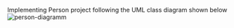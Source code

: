 Implementing Person project following the UML class diagram shown below
![person-diagramm](https://user-images.githubusercontent.com/67205026/88480700-800b6400-cf68-11ea-8ca2-a7ae4fed7996.jpeg)